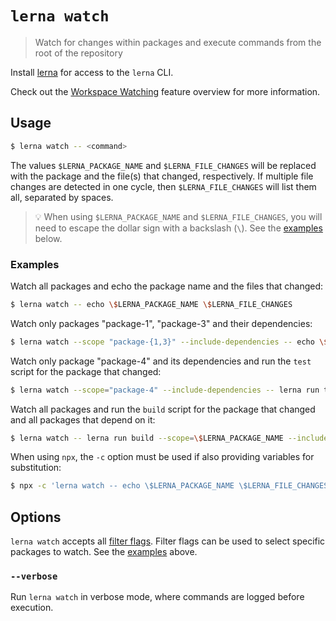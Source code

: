 # `lerna watch`

> Watch for changes within packages and execute commands from the root of the repository

Install [lerna](https://www.npmjs.com/package/lerna) for access to the `lerna` CLI.

Check out the [Workspace Watching](https://lerna.js.org/docs/features/workspace-watching#watch-environment-variables) feature overview for more information.

## Usage

```sh
$ lerna watch -- <command>
```

The values `$LERNA_PACKAGE_NAME` and `$LERNA_FILE_CHANGES` will be replaced with the package and the file(s) that changed, respectively. If multiple file changes are detected in one cycle, then `$LERNA_FILE_CHANGES` will list them all, separated by spaces.

> 💡 When using `$LERNA_PACKAGE_NAME` and `$LERNA_FILE_CHANGES`, you will need to escape the dollar sign with a backslash (`\`). See the [examples](#examples) below.

### Examples

Watch all packages and echo the package name and the files that changed:

```sh
$ lerna watch -- echo \$LERNA_PACKAGE_NAME \$LERNA_FILE_CHANGES
```

Watch only packages "package-1", "package-3" and their dependencies:

```sh
$ lerna watch --scope "package-{1,3}" --include-dependencies -- echo \$LERNA_PACKAGE_NAME \$LERNA_FILE_CHANGES
```

Watch only package "package-4" and its dependencies and run the `test` script for the package that changed:

```sh
$ lerna watch --scope="package-4" --include-dependencies -- lerna run test --scope=\$LERNA_PACKAGE_NAME
```

Watch all packages and run the `build` script for the package that changed and all packages that depend on it:

```sh
$ lerna watch -- lerna run build --scope=\$LERNA_PACKAGE_NAME --include-dependents
```

When using `npx`, the `-c` option must be used if also providing variables for substitution:

```sh
$ npx -c 'lerna watch -- echo \$LERNA_PACKAGE_NAME \$LERNA_FILE_CHANGES'
```

## Options

`lerna watch` accepts all [filter flags](https://www.npmjs.com/package/@lerna/filter-options). Filter flags can be used to select specific packages to watch. See the [examples](#examples) above.

### `--verbose`

Run `lerna watch` in verbose mode, where commands are logged before execution.
